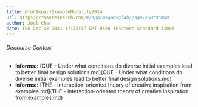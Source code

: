 ```yaml
---
title: @tohImpactExampleModality2014
url: https://roamresearch.com/#/app/megacoglab/page/a58t0nWHQ
author: Joel Chan
date: Tue Dec 28 2021 17:37:57 GMT-0500 (Eastern Standard Time)
---
```




###### Discourse Context

- **Informs::** [QUE - Under what conditions do diverse initial examples lead to better final design solutions.md](QUE - Under what conditions do diverse initial examples lead to better final design solutions.md)
- **Informs::** [THE - interaction-oriented theory of creative inspiration from examples.md](THE - interaction-oriented theory of creative inspiration from examples.md)
